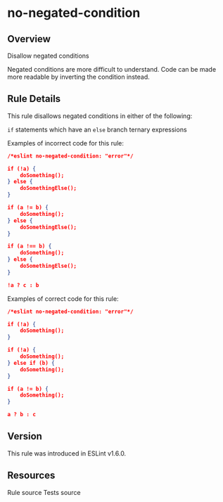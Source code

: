 
# no-negated-condition
## Overview
Disallow negated conditions



Negated conditions are more difficult to understand. Code can be made more readable by inverting the condition instead.
## Rule Details
This rule disallows negated conditions in either of the following:

`if` statements which have an `else` branch
ternary expressions

Examples of incorrect code for this rule:


```json
/*eslint no-negated-condition: "error"*/

if (!a) {
    doSomething();
} else {
    doSomethingElse();
}

if (a != b) {
    doSomething();
} else {
    doSomethingElse();
}

if (a !== b) {
    doSomething();
} else {
    doSomethingElse();
}

!a ? c : b
```
Examples of correct code for this rule:


```json
/*eslint no-negated-condition: "error"*/

if (!a) {
    doSomething();
}

if (!a) {
    doSomething();
} else if (b) {
    doSomething();
}

if (a != b) {
    doSomething();
}

a ? b : c
```

## Version
This rule was introduced in ESLint v1.6.0.
## Resources

Rule source 
Tests source 

